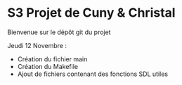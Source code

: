 # S3 Projet de Cuny & Christal

Bienvenue sur le dépôt git du projet 

Jeudi 12 Novembre : 
- Création du fichier main
- Création du Makefile
- Ajout de fichiers contenant des fonctions SDL utiles 
